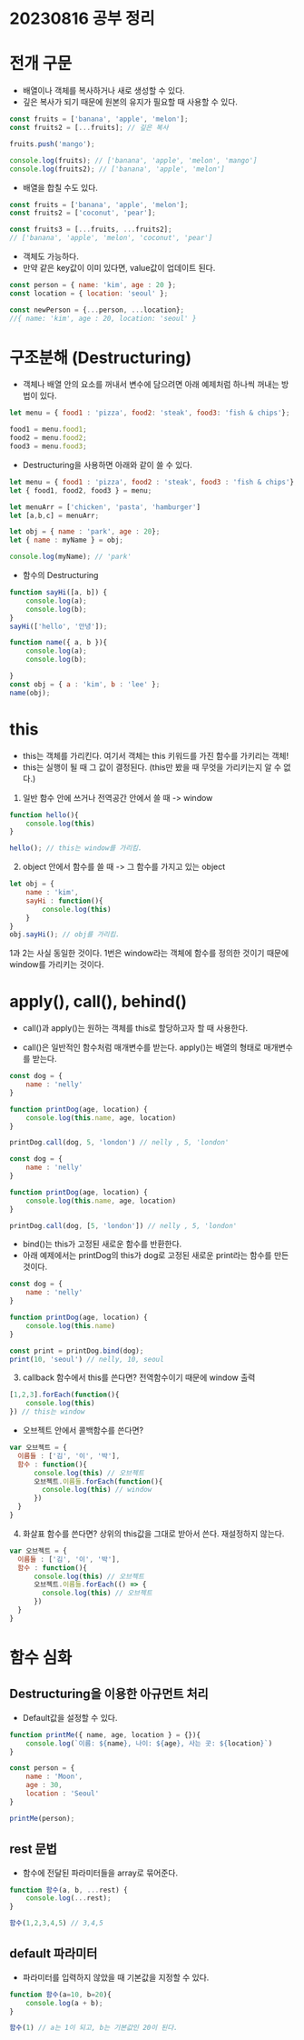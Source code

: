 20230816 공부 정리
======================

# 전개 구문
- 배열이나 객체를 복사하거나 새로 생성할 수 있다.
- 깊은 복사가 되기 때문에 원본의 유지가 필요할 때 사용할 수 있다.

```js
const fruits = ['banana', 'apple', 'melon'];
const fruits2 = [...fruits]; // 깊은 복사

fruits.push('mango');

console.log(fruits); // ['banana', 'apple', 'melon', 'mango']
console.log(fruits2); // ['banana', 'apple', 'melon']
```

- 배열을 합칠 수도 있다.

```js
const fruits = ['banana', 'apple', 'melon'];
const fruits2 = ['coconut', 'pear'];

const fruits3 = [...fruits, ...fruits2];
// ['banana', 'apple', 'melon', 'coconut', 'pear']
```

- 객체도 가능하다.
- 만약 같은 key값이 이미 있다면, value값이 업데이트 된다.

```js
const person = { name: 'kim', age : 20 };
const location = { location: 'seoul' };

const newPerson = {...person, ...location};
//{ name: 'kim', age : 20, location: 'seoul' }
```

# 구조분해 (Destructuring)

- 객체나 배열 안의 요소를 꺼내서 변수에 담으려면 아래 예제처럼 하나씩 꺼내는 방법이 있다.
```js
let menu = { food1 : 'pizza', food2: 'steak', food3: 'fish & chips'};

food1 = menu.food1;
food2 = menu.food2;
food3 = menu.food3;
```

- Destructuring을 사용하면 아래와 같이 쓸 수 있다.

```js
let menu = { food1 : 'pizza', food2 : 'steak', food3 : 'fish & chips'};
let { food1, food2, food3 } = menu;

let menuArr = ['chicken', 'pasta', 'hamburger']
let [a,b,c] = menuArr;
```

```js
let obj = { name : 'park', age : 20};
let { name : myName } = obj;

console.log(myName); // 'park'
```

- 함수의 Destructuring
```js
function sayHi([a, b]) {
    console.log(a);
    console.log(b);
}
sayHi(['hello', '안녕']);

function name({ a, b }){
    console.log(a);
    console.log(b);

}
const obj = { a : 'kim', b : 'lee' };
name(obj);
```

# this
- this는 객체를 가리킨다. 여기서 객체는 this 키워드를 가진 함수를 가키리는 객체!
- this는 실행이 될 때 그 값이 결정된다. (this만 봤을 때 무엇을 가리키는지 알 수 없다.)

1. 일반 함수 안에 쓰거나 전역공간 안에서 쓸 때 -> window

```js
function hello(){
    console.log(this)
}

hello(); // this는 window를 가리킴.
```

2. object 안에서 함수를 쓸 때 -> 그 함수를 가지고 있는 object

```js
let obj = {
    name : 'kim',
    sayHi : function(){
        console.log(this)
    }
}
obj.sayHi(); // obj를 가리킴.
```

1과 2는 사실 동일한 것이다. 1번은 window라는 객체에 함수를 정의한 것이기 때문에 window를 가리키는 것이다.

# apply(), call(), behind()

- call()과 apply()는 원하는 객체를 this로 할당하고자 할 때 사용한다.

- call()은 일반적인 함수처럼 매개변수를 받는다. apply()는 배열의 형태로 매개변수를 받는다.


```js
const dog = {
    name : 'nelly'
}

function printDog(age, location) {
    console.log(this.name, age, location)
}

printDog.call(dog, 5, 'london') // nelly , 5, 'london'
```

```js
const dog = {
    name : 'nelly'
}

function printDog(age, location) {
    console.log(this.name, age, location)
}

printDog.call(dog, [5, 'london']) // nelly , 5, 'london'

```

- bind()는 this가 고정된 새로운 함수를 반환한다.
- 아래 예제에서는 printDog의 this가 dog로 고정된 새로운 print라는 함수를 만든 것이다. 
```js
const dog = {
    name : 'nelly'
}

function printDog(age, location) {
    console.log(this.name)
}

const print = printDog.bind(dog);
print(10, 'seoul') // nelly, 10, seoul
```

3. callback 함수에서 this를 쓴다면? 전역함수이기 때문에 window 출력

```js
[1,2,3].forEach(function(){
    console.log(this)
}) // this는 window
```

- 오브젝트 안에서 콜백함수를 쓴다면?

```js
var 오브젝트 = {
  이름들 : ['김', '이', '박'],
  함수 : function(){
      console.log(this) // 오브젝트
      오브젝트.이름들.forEach(function(){
        console.log(this) // window
      })
  }
}
```

4. 화살표 함수를 쓴다면? 상위의 this값을 그대로 받아서 쓴다. 재설정하지 않는다.


```js
var 오브젝트 = {
  이름들 : ['김', '이', '박'],
  함수 : function(){
      console.log(this) // 오브젝트
      오브젝트.이름들.forEach(() => {
        console.log(this) // 오브젝트
      })
  }
}
```

# 함수 심화

## Destructuring을 이용한 아규먼트 처리
-  Default값을 설정할 수 있다.

```js
function printMe({ name, age, location } = {}){
    console.log(`이름: ${name}, 나이: ${age}, 사는 곳: ${location}`)
}

const person = {
    name : 'Moon',
    age : 30,
    location : 'Seoul'
}

printMe(person);
```

## rest 문법
-  함수에 전달된 파라미터들을 array로 묶어준다.


```js
function 함수(a, b, ...rest) {
    console.log(...rest);
}

함수(1,2,3,4,5) // 3,4,5
```

## default 파라미터
- 파라미터를 입력하지 않았을 때 기본값을 지정할 수 있다.

```js
function 함수(a=10, b=20){
    console.log(a + b);
}

함수(1) // a는 1이 되고, b는 기본값인 20이 된다.
```